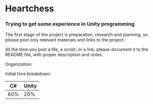 # Heartchess
### Trying to get some experience in Unity programming 

The first stage of the project is preparation, research and planning,
so please post only relevant materials and links to the project.

All the time you post a file, a script, or a link, please document it to the README file,
with proper description and notes.


Organization:

Initial time breakdown:

|      C#       |     Unity     |
| ------------- | ------------- |
|      80%      |      20%      |
 